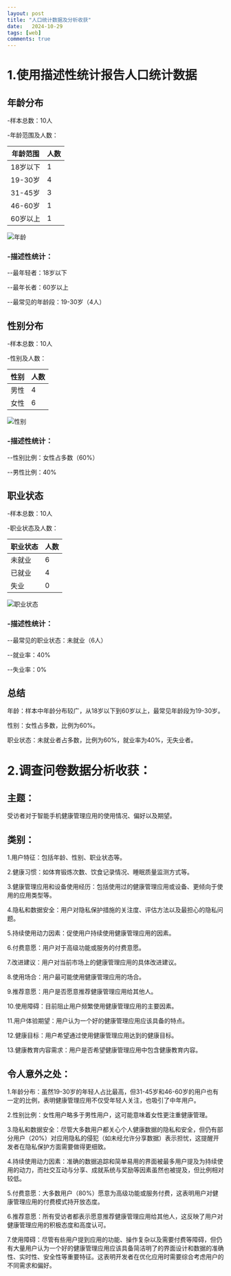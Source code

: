 ```yaml
---
layout: post
title: "人口统计数据及分析收获"
date:   2024-10-29
tags: [web]
comments: true
---
```

<!-- more -->

# 1.使用描述性统计报告人口统计数据

## 年龄分布

-样本总数：10人

-年龄范围及人数：

| 年龄范围     | 人数 |
| ----------- | ----------- |
| 18岁以下     | 1      |
| 19-30岁     | 4      |
| 31-45岁   | 3        |
| 46-60岁   | 1        |
| 60岁以上   | 1      |

![年龄](https://github.com/user-attachments/assets/be278e91-d2ae-482d-b21b-b8bb903cde8e)

### -描述性统计：

--最年轻者：18岁以下

--最年长者：60岁以上

--最常见的年龄段：19-30岁（4人）

## 性别分布

-样本总数：10人

-性别及人数：

| 性别     | 人数 |
| ----------- | ----------- |
| 男性    | 4      |
| 女性     | 6      |

![性别](https://github.com/user-attachments/assets/a1eed3d5-559e-4593-9d1d-e55f39fc0810)


### -描述性统计：

--性别比例：女性占多数（60%）

--男性比例：40%

## 职业状态

-样本总数：10人

-职业状态及人数：

| 职业状态      | 人数 |
| ----------- | ----------- |
| 未就业     | 6      |
| 已就业   | 4        |
| 失业     | 0      |

![职业状态](https://github.com/user-attachments/assets/671bbf52-43b4-4f9f-8836-d3dfbae3ac67)


### -描述性统计：

--最常见的职业状态：未就业（6人）

--就业率：40%

--失业率：0%

## 总结

年龄：样本中年龄分布较广，从18岁以下到60岁以上，最常见年龄段为19-30岁。

性别：女性占多数，比例为60%。

职业状态：未就业者占多数，比例为60%，就业率为40%，无失业者。

# 2.调查问卷数据分析收获：

## 主题：

受访者对于智能手机健康管理应用的使用情况、偏好以及期望。

## 类别：

1.用户特征：包括年龄、性别、职业状态等。

2.健康习惯：如体育锻炼次数、饮食记录情况、睡眠质量监测方式等。

3.健康管理应用和设备使用经历：包括使用过的健康管理应用或设备、更倾向于使用的应用类型等。

4.隐私和数据安全：用户对隐私保护措施的关注度、评估方法以及最担心的隐私问题。

5.持续使用动力因素：促使用户持续使用健康管理应用的因素。

6.付费意愿：用户对于高级功能或服务的付费意愿。

7.改进建议：用户对当前市场上的健康管理应用的具体改进建议。

8.使用场合：用户最可能使用健康管理应用的场合。

9.推荐意愿：用户是否愿意推荐健康管理应用给其他人。

10.使用障碍：目前阻止用户频繁使用健康管理应用的主要因素。

11.用户体验期望：用户认为一个好的健康管理应用应该具备的特点。

12.健康目标：用户希望通过使用健康管理应用达到的健康目标。

13.健康教育内容需求：用户是否希望健康管理应用中包含健康教育内容。

## 令人意外之处：

1.年龄分布：虽然19-30岁的年轻人占比最高，但31-45岁和46-60岁的用户也有一定的比例，表明健康管理应用不仅受年轻人关注，也吸引了中年用户。

2.性别比例：女性用户略多于男性用户，这可能意味着女性更注重健康管理。

3.隐私和数据安全：尽管大多数用户都关心个人健康数据的隐私和安全，但仍有部分用户（20%）对应用隐私的侵犯（如未经允许分享数据）表示担忧，这提醒开发者在隐私保护方面需要做得更细致。

4.持续使用动力因素：准确的数据追踪和简单易用的界面被最多用户提及为持续使用的动力，而社交互动与分享、成就系统与奖励等因素虽然也被提及，但比例相对较低。

5.付费意愿：大多数用户（80%）愿意为高级功能或服务付费，这表明用户对健康管理应用的付费模式持开放态度。

6.推荐意愿：所有受访者都表示愿意推荐健康管理应用给其他人，这反映了用户对健康管理应用的积极态度和高度认可。

7.使用障碍：尽管有些用户提到应用的功能、操作复杂以及需要付费等障碍，但仍有大量用户认为一个好的健康管理应用应该具备简洁明了的界面设计和数据的准确性、实时性、安全性等重要特征。这表明开发者在优化应用时需要综合考虑用户的不同需求和偏好。
